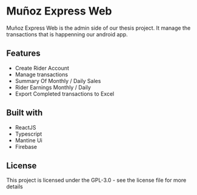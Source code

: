 # Muñoz Express Web

Muñoz Express Web is the admin side of our thesis project.
It manage the transactions that is happenning our android app.

## Features

- Create Rider Account
- Manage transactions
- Summary Of Monthly / Daily Sales
- Rider Earnings Monthly / Daily
- Export Completed transactions to Excel

## Built with

- ReactJS
- Typescript
- Mantine Ui
- Firebase

## License

This project is licensed under the GPL-3.0 - see the license file for more details
